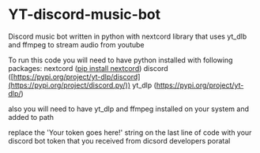 # YT-discord-music-bot
Discord music bot written in python with nextcord library that uses yt_dlb and ffmpeg to stream audio from youtube

To run this code you will need to have python installed with following packages:
nextcord ([pip install nextcord](https://pypi.org/project/nextcord/))
discord ([https://pypi.org/project/yt-dlp/discord](https://pypi.org/project/discord.py/))
yt_dlp (https://pypi.org/project/yt-dlp/)

also you will need to have yt_dlp and ffmpeg installed on your system and added to path

replace the 'Your token goes here!' string on the last line of code with your discord bot token that you received from dicsord developers poratal
